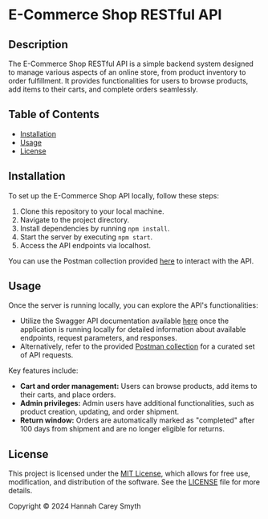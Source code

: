 # E-Commerce Shop RESTful API

## Description

The E-Commerce Shop RESTful API is a simple backend system designed to manage various aspects of an online store, from product inventory to order fulfillment. It provides functionalities for users to browse products, add items to their carts, and complete orders seamlessly.

## Table of Contents

- [Installation](#installation)
- [Usage](#usage)
- [License](#license)

## Installation

To set up the E-Commerce Shop API locally, follow these steps:

1. Clone this repository to your local machine.
2. Navigate to the project directory.
3. Install dependencies by running `npm install`.
4. Start the server by executing `npm start`.
5. Access the API endpoints via localhost.

You can use the Postman collection provided [here](https://www.postman.com/payload-astronaut-23412629/workspace/hannah-startsteps/collection/31451012-710c9f61-2574-4af3-8801-1ca8dd0e70b2?action=share&creator=31451012) to interact with the API.

## Usage

Once the server is running locally, you can explore the API's functionalities:

- Utilize the Swagger API documentation available [here](http://localhost:8080/swagger-ui/index.html) once the application is running locally for detailed information about available endpoints, request parameters, and responses.
- Alternatively, refer to the provided [Postman collection](https://www.postman.com/payload-astronaut-23412629/workspace/hannah-startsteps/collection/31451012-710c9f61-2574-4af3-8801-1ca8dd0e70b2?action=share&creator=31451012) for a curated set of API requests.

Key features include:

- **Cart and order management:** Users can browse products, add items to their carts, and place orders.
- **Admin privileges:** Admin users have additional functionalities, such as product creation, updating, and order shipment.
- **Return window:** Orders are automatically marked as "completed" after 100 days from shipment and are no longer eligible for returns.

## License

This project is licensed under the [MIT License](LICENSE), which allows for free use, modification, and distribution of the software. See the [LICENSE](LICENSE) file for more details.

Copyright © 2024 Hannah Carey Smyth
